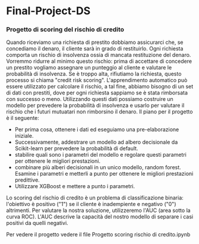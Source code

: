 # Final-Project-DS
### Progetto di scoring del rischio di credito
Quando riceviamo una richiesta di prestito dobbiamo assicurarci che, se concediamo il denaro, il cliente sarà in grado di restituirlo. Ogni richiesta comporta un rischio di insolvenza ossia di mancata restituzione del denaro.
Vorremmo ridurre al minimo questo rischio: prima di accettare di concedere un prestito vogliamo assegnare un punteggio al cliente e valutare le probabilità di insolvenza. Se è troppo alta, rifiutiamo la richiesta, questo processo si chiama "credit risk scoring".
L'apprendimento automatico può essere utilizzato per calcolare il rischio, a tal fine, abbiamo bisogno di un set di dati con prestiti, dove per ogni richiesta sappiamo se è stata rimborsata con successo o meno. Utilizzando questi dati possiamo costruire un modello per prevedere la probabilità di insolvenza e usarlo per valutare il rischio che i futuri mutuatari non rimborsino il denaro.
Il piano per il progetto è il seguente:
* Per prima cosa, ottenere i dati ed eseguiamo una pre-elaborazione iniziale.
* Successivamente, addestrare un modello ad albero decisionale da Scikit-learn per prevedere la probabilità di default.
* stabilire quali sono i parametri del modello e regolare questi parametri per ottenere le migliori prestazioni.
* combinare più alberi decisionali in un unico modello, random forest. Esamine i parametri e metterli a punto per ottenere le migliori prestazioni predittive.
* Utilizzare XGBoost e mettere a punto i parametri.

Lo scoring del rischio di credito è un problema di classificazione binaria: l'obiettivo è positivo ("1") se il cliente è inadempiente e negativo ("0") altrimenti. Per valutare la nostra soluzione, utilizzeremo l'AUC (area sotto la curva ROC). L'AUC descrive la capacità del nostro modello di separare i casi positivi da quelli negativi.


Per vedere il progetto vedere il file Progetto scoring rischio di credito.ipynb
